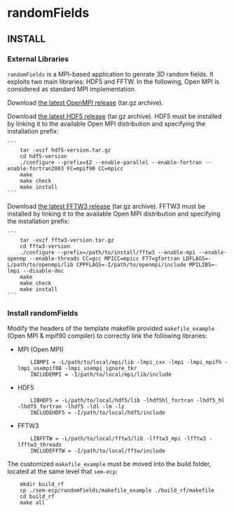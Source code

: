 # randomFields

## INSTALL

### External Libraries

`randomFields` is a MPI-based application to genrate 3D random fields. It exploits two main libraries: HDF5 and FFTW. In the following, Open MPI is considered as standard MPI implementation. 

Download [the latest OpenMPI release](https://www.open-mpi.org/software/ompi/v4.0) (tar.gz archive).

Download [the latest HDF5 release](https://www.hdfgroup.org/downloads/hdf5/source-code) (tar.gz archive). HDF5 must be installed by linking it to the available Open MPI distribution and specifying the installation prefix:

    ```
        tar -xvzf hdf5-version.tar.gz
        cd hdf5-version
        ./configure --prefix=$2 --enable-parallel --enable-fortran --enable-fortran2003 FC=mpif90 CC=mpicc
        make
        make check
        make install
    ```

Download [the latest FFTW3 release](http://fftw.org/download.html) (tar.gz archive). FFTW3 must be installed by linking it to the available Open MPI distribution and specifying the installation prefix:
    
    ```
        tar -xvzf fftw3-version.tar.gz
        cd fftw3-version
        ./configure --prefix=/path/to/install/fftw3 --enable-mpi --enable-openmp --enable-threads CC=gcc MPICC=mpicc F77=gfortran LDFLAGS=-L/path/to/openmpi/lib CPPFLAGS=-I/path/to/openmpi/include MPILIBS=-lmpi --disable-doc
        make
        make check
        make install        
    ```

### Install randomFields

Modify the headers of the template makefile provided `makefile_example` (Open MPI & mpif90 compiler) to correctly link the following libraries:

- MPI (Open MPI)

    ```
        LIBMPI = -L/path/to/local/mpi/lib -lmpi_cxx -lmpi -lmpi_mpifh -lmpi_usempif08 -lmpi_usempi_ignore_tkr
        INCLUDEMPI = -I/path/to/local/mpi/lib/include
    ```

 - HDF5

    ```
        LIBHDF5 = -L/path/to/local/hdf5/lib -lhdf5hl_fortran -lhdf5_hl -lhdf5_fortran -lhdf5 -ldl -lm -lz 
        INCLUDEHDF5 = -I/path/to/local/hdf5/include
    ```
          
 - FFTW3

    ```
        LIBFFTW = -L/path/to/local/fftw3/lib -lfftw3_mpi -lfftw3 -lfftw3_threads
        INCLUDEFFTW = -I/path/to/local/fftw/include
    ```

The customized `makefile_example` must be moved into the build folder, located at the same level that `sem-ecp`:

```
    mkdir build_rf
    cp ./sem-ecp/randomFields/makefile_example ./build_rf/makefile
    cd build_rf
    make all
```